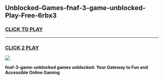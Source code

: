 
## Unblocked-Games-fnaf-3-game-unblocked-Play-Free-6rbx3
<h3>
<a href="https://premium76.site?title=fnaf-3-game-unblocked&ref=15A">CLICK TO PLAY</a></h3>
<hr>

<h3>
<a href="https://premium76.site?title=fnaf-3-game-unblocked&ref=15A">CLICK 2 PLAY</a>
  
</h3>

<a href="https://premium76.site?title=fnaf-3-game-unblocked&ref=15A"><img src="https://clearcache.store/games.png"></a>


**fnaf-3-game-unblocked games unblocked: Your Gateway to Fun and Accessible Online Gaming**
